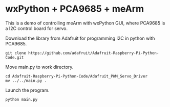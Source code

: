 # wxPython + PCA9685 + meArm
This is a demo of controlling meArm with wxPython GUI, 
where PCA9685 is a I2C control board for servo.

Download the library from Adafruit for programming I2C in python with PCA9685.

```shell
git clone https://github.com/adafruit/Adafruit-Raspberry-Pi-Python-Code.git 
```
Move main.py to work directory.

```shell
cd Adafruit-Raspberry-Pi-Python-Code/Adafruit_PWM_Servo_Driver
mv ../../main.py .
```

Launch the program.

```shell
python main.py 
```


